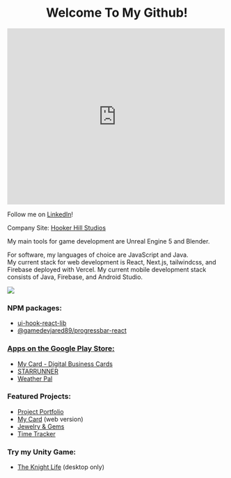 <h1 style="text-align: center">Welcome To My Github!</h2>
     <iframe style="border: none;" src="https://cards.producthunt.com/cards/posts/455187?v=1" width="500" height="405" frameborder="0" scrolling="no" allowfullscreen></iframe>

<p>Follow me on <a href="https://www.linkedin.com/comm/mynetwork/discovery-see-all?usecase=PEOPLE_FOLLOWS&followMember=jaredhooker" target="">LinkedIn</a>!</p>
<p>Company Site: <a href="https://www.hookerhillstudios.com" target="">Hooker Hill Studios</a></p>
<p>My main tools for game development are Unreal Engine 5 and Blender.</p>
<p>For software, my languages of choice are JavaScript and Java.<br> My current stack for web development is React, Next.js, tailwindcss, and Firebase deployed with Vercel. My current mobile development stack consists of Java, Firebase, and Android Studio.</p> 
<a href="https://skillicons.dev">
<img src="https://skillicons.dev/icons?i=unreal,unity,blender,netlify,nodejs,react,nextjs,tailwind,firebase,vercel,androidstudio,java&perline=6" />
</a>
<h3>NPM packages:</h3>
<ul>
 <li>
  <a href="https://www.npmjs.com/package/ui-hook-react-lib">
   ui-hook-react-lib
  </a>
 </li>
 <li>
  <a href="https://www.npmjs.com/package/@gamedevjared89/progressbar-react">
   @gamedevjared89/progressbar-react
  </li>
</ul>
<h3>Apps on the Google Play Store:</h3>
<ul>
<li>
<a href="https://play.google.com/store/apps/details?id=mycard.mycard" target="">My Card - Digital Business Cards</a>
</li>
<li>
<a href="https://play.google.com/store/apps/details?id=runner.starrunner" target="">STARRUNNER</a>
</li>
<li>
<a href="https://play.google.com/store/apps/details?id=weatherreport.suite" target="">Weather Pal</a>
</li>
</ul>
<h3>Featured Projects:</h3>
<ul>
 <li>
<a href="https://jareds-portfolio.vercel.app" target="">Project Portfolio</a>
</li>
 <li>
<a href="https://next-mycard.vercel.app" target="">My Card</a> (web version)
</li>
<li>
 <a href="https://next-jewelry.vercel.app" target="">Jewelry & Gems</a>
 </li>

<li>
<a href="https://time-tracker-plus.vercel.app" target="">Time Tracker</a>
</li>
</ul>
<h3>Try my Unity Game:</h3>
<ul>
<li>
<a href="https://jrh89.itch.io/the-knight-life" target="">The Knight Life</a> (desktop only)
</li>
</ul>
